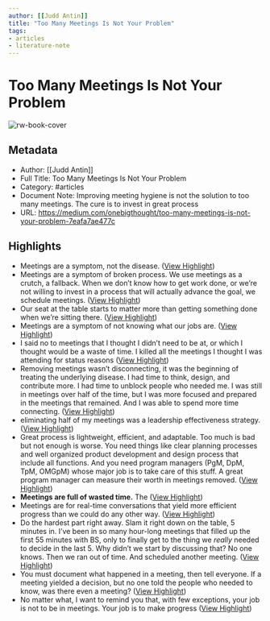 ```yaml
---
author: [[Judd Antin]]
title: "Too Many Meetings Is Not Your Problem"
tags: 
- articles
- literature-note
---
```

# Too Many Meetings Is Not Your Problem

![rw-book-cover](https://miro.medium.com/max/1024/1*xq9Xfbdd2XCUe4j6wDpqeg.png)

## Metadata
- Author: [[Judd Antin]]
- Full Title: Too Many Meetings Is Not Your Problem
- Category: #articles
- Document Note: Improving meeting hygiene is not the solution to too many meetings. The cure is to invest in great process
- URL: https://medium.com/onebigthought/too-many-meetings-is-not-your-problem-7eafa7ae477c

## Highlights
- Meetings are a symptom, not the disease. ([View Highlight](https://read.readwise.io/read/01grf73n9pwjvhxah333b6vabg))
- Meetings are a symptom of broken process. We use meetings as a crutch, a fallback. When we don’t know how to get work done, or we’re not willing to invest in a process that will actually advance the goal, we schedule meetings. ([View Highlight](https://read.readwise.io/read/01grf76jm5pq83kc0agjmt9brr))
- Our seat at the table starts to matter more than getting something done when we’re sitting there. ([View Highlight](https://read.readwise.io/read/01grf77b8a500n5nbd72hmf08n))
- Meetings are a symptom of not knowing what our jobs are. ([View Highlight](https://read.readwise.io/read/01grf79xfsdrc0g2fw3sm7rwfy))
- I said no to meetings that I thought I didn’t need to be at, or which I thought would be a waste of time. I killed all the meetings I thought I was attending for status reasons ([View Highlight](https://read.readwise.io/read/01grf84dxkh0gt0nysjd5m0jp1))
- Removing meetings wasn’t disconnecting, it was the beginning of treating the underlying disease. I had time to think, design, and contribute more. I had time to unblock people who needed me. I was still in meetings over half of the time, but I was more focused and prepared in the meetings that remained. And I was able to spend more time connecting. ([View Highlight](https://read.readwise.io/read/01grf84z9cg40nah32kytzexnw))
- eliminating half of my meetings was a leadership effectiveness strategy. ([View Highlight](https://read.readwise.io/read/01grf85aghcv0g8m6zh0x1963d))
- Great process is lightweight, efficient, and adaptable. Too much is bad but not enough is worse. You need things like clear planning processes and well organized product development and design process that include all functions. And you need program managers (PgM, DpM, TpM, OMGpM) whose major job is to take care of this stuff. A great program manager can measure their worth in meetings removed. ([View Highlight](https://read.readwise.io/read/01grfa4kf2y9t7tw519xt7gyfg))
- **Meetings are full of wasted time.** The ([View Highlight](https://read.readwise.io/read/01grfa50051t58cj77ch6vme81))
- Meetings are for real-time conversations that yield more efficient progress than we could do any other way. ([View Highlight](https://read.readwise.io/read/01grfa5mp8tv1yyphr21v73vjk))
- Do the hardest part right away. Slam it right down on the table, 5 minutes in. I’ve been in so many hour-long meetings that filled up the first 55 minutes with BS, only to finally get to the thing we *really* needed to decide in the last 5. Why didn’t we start by discussing that? No one knows. Then we ran out of time. And scheduled another meeting. ([View Highlight](https://read.readwise.io/read/01grfa7edhemg21ekbn5ktwtwc))
- You must document what happened in a meeting, then tell everyone. If a meeting yielded a decision, but no one told the people who needed to know, was there even a meeting? ([View Highlight](https://read.readwise.io/read/01grfac4v0sngtjgvxsr6bczjr))
- No matter what, I want to remind you that, with few exceptions, your job is not to be in meetings. Your job is to make progress ([View Highlight](https://read.readwise.io/read/01grfajdc8zbcs4fnypjacp36d))

